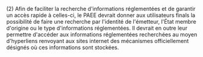 (2) Afin de faciliter la recherche d'informations réglementées et de garantir un accès rapide à celles-ci, le PAEE devrait donner aux utilisateurs finals la possibilité de faire une recherche par l'identité de l'émetteur, l'État membre d'origine ou le type d'informations réglementées. Il devrait en outre leur permettre d'accéder aux informations réglementées recherchées au moyen d'hyperliens renvoyant aux sites internet des mécanismes officiellement désignés où ces informations sont stockées.